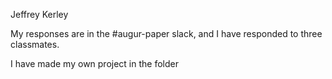 Jeffrey Kerley 

My responses are in the #augur-paper slack, and I have responded to three classmates.

I have made my own project in the folder 
